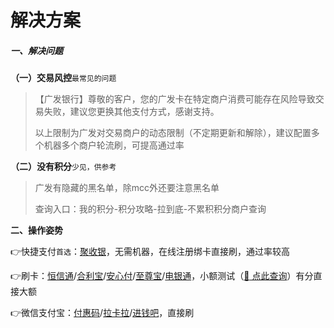 # 解决方案

##### 一、解决问题

**（一）交易风控**`最常见的问题`

> 【广发银行】尊敬的客户，您的广发卡在特定商户消费可能存在风险导致交易失败，建议您更换其他支付方式，感谢支持。
>
> 以上限制为广发对交易商户的动态限制（不定期更新和解除），建议配置多个机器多个商户轮流刷，可提高通过率

**（二）没有积分**`少见，供参考`

> 广发有隐藏的黑名单，除mcc外还要注意黑名单
>
> 查询入口：我的积分-积分攻略-拉到底-不累积积分商户查询

**二、操作姿势**

👉快捷支付`首选`：[聚收银](tool/jsy.md)，无需机器，在线注册绑卡直接刷，通过率较高

👉刷卡：[恒信通](tool/hxt.md)/[合利宝](tool/hlb.md)/[安心付](tool/axf.md)/[至尊宝](tool/zzb.md)/[电银通](tool/dyt.md)，小额测试（[:link: 点此查询](https://www.zjkmkj.com/Weixin/index)）有分直接大额

👉微信支付宝：[付惠码](tool/fhm.md)/[拉卡拉](tool/lkl.md)/[进钱吧](tool/jqb.md)，直接刷
